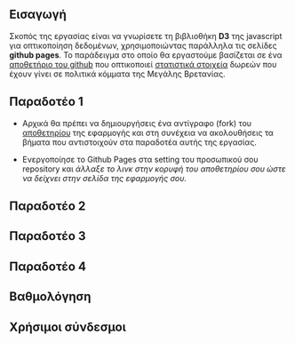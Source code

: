 ## Εισαγωγή

Σκοπός της εργασίας είναι να γνωρίσετε τη βιβλιοθήκη **D3** της javascript για οπτικοποίηση δεδομένων, χρησιμοποιώντας παράλληλα τις σελίδες **github pages**. Το παράδειγμα στο οποίο θα εργαστούμε βασίζεται σε ένα [αποθετήριο του github](https://github.com/neilhawkins/d3-uk-political-donations) που οπτικοποιεί [στατιστικά στοιχεία](http://neilhawkins.github.io/d3-uk-political-donations/full-viz.html) δωρεών που έχουν γίνει σε πολιτικά κόμματα της Μεγάλης Βρετανίας.


## Παραδοτέο 1 
- Αρχικά θα πρέπει να δημιουργήσεις ένα αντίγραφο (fork) του [αποθετηρίου](https://github.com/ioniodi/D3js) της εφαρμογής και στη συνέχεια να ακολουθήσεις τα βήματα που αντιστοιχούν στα παραδοτέα αυτής της εργασίας.

- Ενεργοποίησε το Github Pages στα setting του προσωπικού σου repository και *άλλαξε το λινκ στην κορυφή του αποθετηρίου σου ώστε να δείχνει στην σελίδα της εφαρμογής σου.*


## Παραδοτέο 2


## Παραδοτέο 3

## Παραδοτέο 4

## Βαθμολόγηση
  
## Χρήσιμοι σύνδεσμοι
